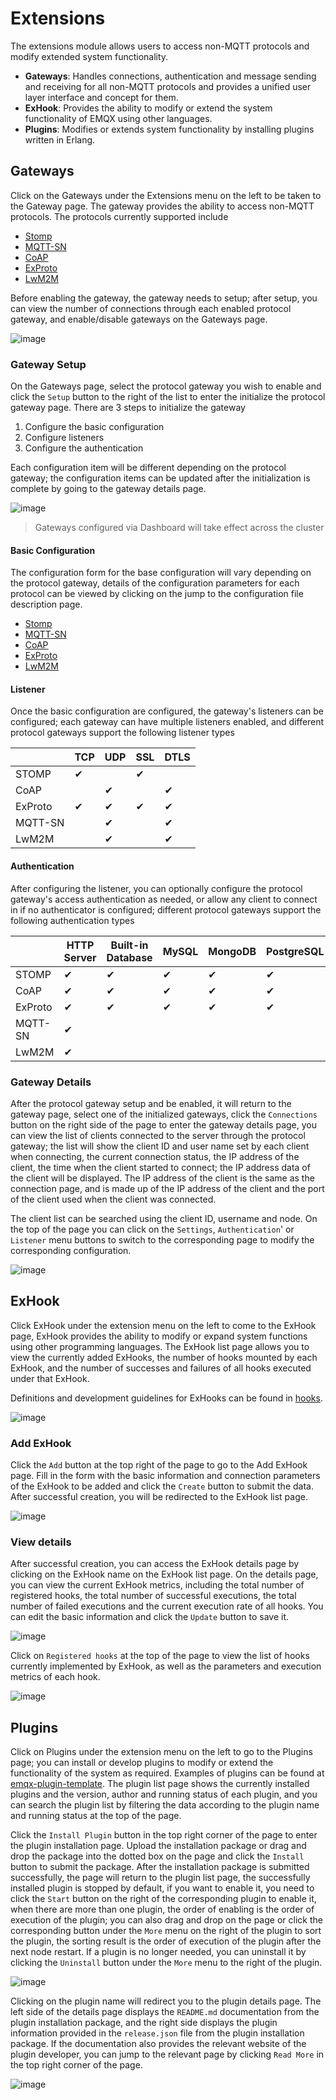 # Extensions

The extensions module allows users to access non-MQTT protocols and modify extended system functionality.

- **Gateways**: Handles connections, authentication and message sending and receiving for all non-MQTT protocols and provides a unified user layer interface and concept for them.
- **ExHook**: Provides the ability to modify or extend the system functionality of EMQX using other languages.
- **Plugins**: Modifies or extends system functionality by installing plugins written in Erlang.

## Gateways

Click on the Gateways under the Extensions menu on the left to be taken to the Gateway page. The gateway provides the ability to access non-MQTT protocols. The protocols currently supported include

- [Stomp](https://stomp.github.io/stomp-specification-1.2.html)
- [MQTT-SN](https://www.oasis-open.org/committees/download.php/66091/MQTT-SN_spec_v1.2.pdf)
- [CoAP](https://datatracker.ietf.org/doc/html/draft-ietf-core-coap-pubsub-09)
- [ExProto](https://github.com/emqx/emqx-exproto)
- [LwM2M](https://www.openmobilealliance.org/release/LightweightM2M/)

Before enabling the gateway, the gateway needs to setup; after setup, you can view the number of connections through each enabled protocol gateway, and enable/disable gateways on the Gateways page.

![image](./assets/gateways.png)

### Gateway Setup

On the Gateways page, select the protocol gateway you wish to enable and click the `Setup` button to the right of the list to enter the initialize the protocol gateway page. There are 3 steps to initialize the gateway

1. Configure the basic configuration
2. Configure listeners
3. Configure the authentication

Each configuration item will be different depending on the protocol gateway; the configuration items can be updated after the initialization is complete by going to the gateway details page.

![image](./assets/gateway-init.png)

> Gateways configured via Dashboard will take effect across the cluster

#### Basic Configuration

The configuration form for the base configuration will vary depending on the protocol gateway, details of the configuration parameters for each protocol can be viewed by clicking on the jump to the configuration file description page.

<!-- FIXME: -->
- [Stomp](../admin/cfg.md#gatewaystomp)
- [MQTT-SN](../admin/cfg.md#gatewaymqttsn)
- [CoAP](../admin/cfg.md#gatewaycoap)
- [ExProto](../admin/cfg.md#gatewayexproto)
- [LwM2M](../admin/cfg.md#gatewaylwm2m)

#### Listener

Once the basic configuration are configured, the gateway's listeners can be configured; each gateway can have multiple listeners enabled, and different protocol gateways support the following listener types

|         | TCP  | UDP  | SSL  | DTLS |
| ------- | ---- | ---- | ---- | ---- |
| STOMP   | ✔︎    |      | ✔︎    |      |
| CoAP    |      | ✔︎    |      | ✔︎    |
| ExProto | ✔︎    | ✔︎    | ✔︎    | ✔︎    |
| MQTT-SN |      | ✔︎    |      | ✔︎    |
| LwM2M   |      | ✔︎    |      | ✔︎    |

#### Authentication

After configuring the listener, you can optionally configure the protocol gateway's access authentication as needed, or allow any client to connect in if no authenticator is configured; different protocol gateways support the following authentication types

|         | HTTP Server | Built-in Database | MySQL | MongoDB | PostgreSQL | Redis | DTLS | JWT  | Scram |
| ------- | ----------- | ----------------- | ----- | ------- | ---------- | ----- | ---- | ---- | ----- |
| STOMP   | ✔︎           | ✔︎                 | ✔︎     | ✔︎       | ✔︎          | ✔︎     | ✔︎    | ✔︎    |       |
| CoAP    | ✔︎           | ✔︎                 | ✔︎     | ✔︎       | ✔︎          | ✔︎     | ✔︎    | ✔︎    |       |
| ExProto | ✔︎           | ✔︎                 | ✔︎     | ✔︎       | ✔︎          | ✔︎     | ✔︎    | ✔︎    |       |
| MQTT-SN | ✔︎           |                   |       |         |            |       |      |      |       |
| LwM2M   | ✔︎           |                   |       |         |            |       |      |      |       |

### Gateway Details

After the protocol gateway setup and be enabled, it will return to the gateway page, select one of the initialized gateways, click the `Connections` button on the right side of the page to enter the gateway details page, you can view the list of clients connected to the server through the protocol gateway; the list will show the client ID and user name set by each client when connecting, the current connection status, the IP address of the client, the time when the client started to connect; the IP address data of the client will be displayed. The IP address of the client is the same as the connection page, and is made up of the IP address of the client and the port of the client used when the client was connected.

The client list can be searched using the client ID, username and node. On the top of the page you can click on the `Settings`, `Authentication`' or `Listener` menu buttons to switch to the corresponding page to modify the corresponding configuration.

![image](./assets/gateway-clients.png)

## ExHook

Click ExHook under the extension menu on the left to come to the ExHook page, ExHook provides the ability to modify or expand system functions using other programming languages. The ExHook list page allows you to view the currently added ExHooks, the number of hooks mounted by each ExHook, and the number of successes and failures of all hooks executed under that ExHook.

Definitions and development guidelines for ExHooks can be found in [hooks](../advanced/hooks).

![image](./assets/exhook.png)

### Add ExHook

Click the `Add` button at the top right of the page to go to the Add ExHook page. Fill in the form with the basic information and connection parameters of the ExHook to be added and click the `Create` button to submit the data. After successful creation, you will be redirected to the ExHook list page.

![image](./assets/exhook-add.png)

### View details

After successful creation, you can access the ExHook details page by clicking on the ExHook name on the ExHook list page. On the details page, you can view the current ExHook metrics, including the total number of registered hooks, the total number of successful executions, the total number of failed executions and the current execution rate of all hooks. You can edit the basic information and click the `Update` button to save it.

![image](./assets/exhook-detail.png)

Click on `Registered hooks` at the top of the page to view the list of hooks currently implemented by ExHook, as well as the parameters and execution metrics of each hook.

![image](./assets/exhook-hooks.png)

## Plugins

Click on Plugins under the extension menu on the left to go to the Plugins page; you can install or develop plugins to modify or extend the functionality of the system as required. Examples of plugins can be found at [emqx-plugin-template](https://github.com/emqx/emqx-plugin-template). The plugin list page shows the currently installed plugins and the version, author and running status of each plugin, and you can search the plugin list by filtering the data according to the plugin name and running status at the top of the page.

Click the `Install Plugin` button in the top right corner of the page to enter the plugin installation page. Upload the installation package or drag and drop the package into the dotted box on the page and click the `Install` button to submit the package. After the installation package is submitted successfully, the page will return to the plugin list page, the successfully installed plugin is stopped by default, if you want to enable it, you need to click the `Start` button on the right of the corresponding plugin to enable it, when there are more than one plugin, the order of enabling is the order of execution of the plugin; you can also drag and drop on the page or click the corresponding button under the `More` menu on the right of the plugin to sort the plugin, the sorting result is the order of execution of the plugin after the next node restart. If a plugin is no longer needed, you can uninstall it by clicking the `Uninstall` button under the `More` menu to the right of the plugin.

![image](./assets/plugins.png)

Clicking on the plugin name will redirect you to the plugin details page. The left side of the details page displays the `README.md` documentation from the plugin installation package, and the right side displays the plugin information provided in the `release.json` file from the plugin installation package. If the documentation also provides the relevant website of the plugin developer, you can jump to the relevant page by clicking `Read More` in the top right corner of the page.

![image](./assets/plugin-detail.png)
